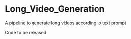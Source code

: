 # Long_Video_Generation
A pipeline to generate long videos according to text prompt

Code to be released
